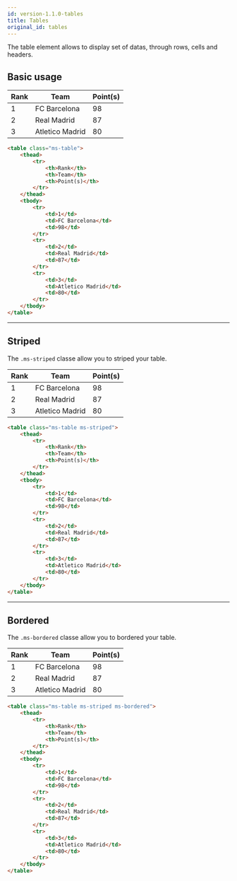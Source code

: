 ```yaml
---
id: version-1.1.0-tables
title: Tables
original_id: tables
---
```


The table element allows to display set of datas, through rows, cells and headers.

## Basic usage

<div class="ms-browser">
    <div class="ms-tab-browser">
        <div class="ms-dot red"></div>
        <div class="ms-dot yellow"></div>
        <div class="ms-dot green"></div>
    </div>
    <div class="ms-content">
        <table class="ms-table">
            <thead>
                <tr>
                    <th>Rank</th>
                    <th>Team</th>
                    <th>Point(s)</th>
                </tr>
            </thead>
            <tbody>
                <tr>
                    <td>1</td>
                    <td>FC Barcelona</td>
                    <td>98</td>
                </tr>
                <tr>
                    <td>2</td>
                    <td>Real Madrid</td>
                    <td>87</td>
                </tr>
                <tr>
                    <td>3</td>
                    <td>Atletico Madrid</td>
                    <td>80</td>
                </tr>
            </tbody>
        </table>
    </div>
</div>

```html
<table class="ms-table">
    <thead>
        <tr>
            <th>Rank</th>
            <th>Team</th>
            <th>Point(s)</th>
        </tr>
    </thead>
    <tbody>
        <tr>
            <td>1</td>
            <td>FC Barcelona</td>
            <td>98</td>
        </tr>
        <tr>
            <td>2</td>
            <td>Real Madrid</td>
            <td>87</td>
        </tr>
        <tr>
            <td>3</td>
            <td>Atletico Madrid</td>
            <td>80</td>
        </tr>
    </tbody>
</table>
```
___

## Striped

The `.ms-striped` classe allow you to striped your table.

<table class="ms-table ms-striped">
    <thead>
        <tr>
            <th>Rank</th>
            <th>Team</th>
            <th>Point(s)</th>
        </tr>
    </thead>
    <tbody>
        <tr>
            <td>1</td>
            <td>FC Barcelona</td>
            <td>98</td>
        </tr>
        <tr>
            <td>2</td>
            <td>Real Madrid</td>
            <td>87</td>
        </tr>
        <tr>
            <td>3</td>
            <td>Atletico Madrid</td>
            <td>80</td>
        </tr>
    </tbody>
</table>

```html
<table class="ms-table ms-striped">
    <thead>
        <tr>
            <th>Rank</th>
            <th>Team</th>
            <th>Point(s)</th>
        </tr>
    </thead>
    <tbody>
        <tr>
            <td>1</td>
            <td>FC Barcelona</td>
            <td>98</td>
        </tr>
        <tr>
            <td>2</td>
            <td>Real Madrid</td>
            <td>87</td>
        </tr>
        <tr>
            <td>3</td>
            <td>Atletico Madrid</td>
            <td>80</td>
        </tr>
    </tbody>
</table>
```
___

## Bordered

The `.ms-bordered` classe allow you to bordered your table.

<table class="ms-table ms-bordered ms-striped">
    <thead>
        <tr>
            <th>Rank</th>
            <th>Team</th>
            <th>Point(s)</th>
        </tr>
    </thead>
    <tbody>
        <tr>
            <td>1</td>
            <td>FC Barcelona</td>
            <td>98</td>
        </tr>
        <tr>
            <td>2</td>
            <td>Real Madrid</td>
            <td>87</td>
        </tr>
        <tr>
            <td>3</td>
            <td>Atletico Madrid</td>
            <td>80</td>
        </tr>
    </tbody>
</table>

```html
<table class="ms-table ms-striped ms-bordered">
    <thead>
        <tr>
            <th>Rank</th>
            <th>Team</th>
            <th>Point(s)</th>
        </tr>
    </thead>
    <tbody>
        <tr>
            <td>1</td>
            <td>FC Barcelona</td>
            <td>98</td>
        </tr>
        <tr>
            <td>2</td>
            <td>Real Madrid</td>
            <td>87</td>
        </tr>
        <tr>
            <td>3</td>
            <td>Atletico Madrid</td>
            <td>80</td>
        </tr>
    </tbody>
</table>
```